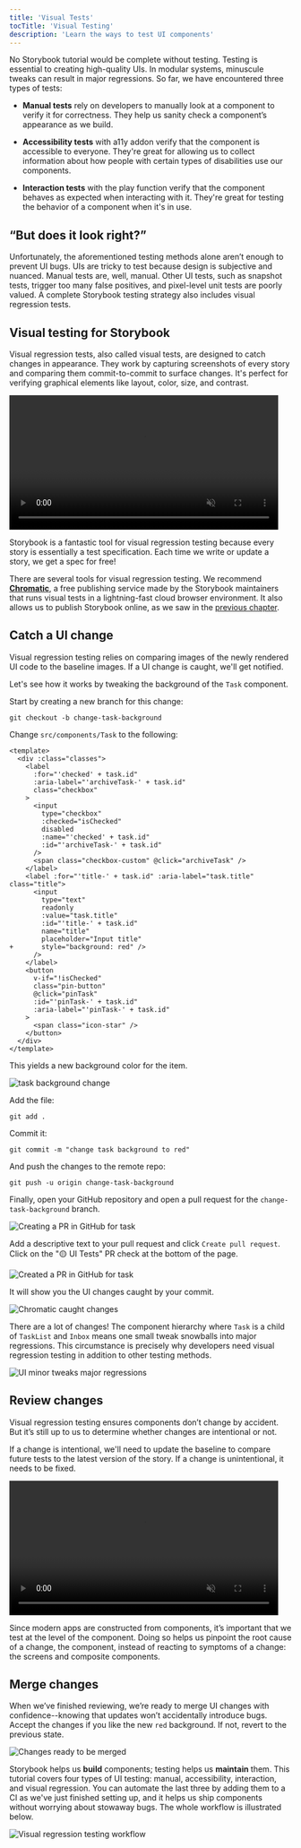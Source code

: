 ```yaml
---
title: 'Visual Tests'
tocTitle: 'Visual Testing'
description: 'Learn the ways to test UI components'
---
```


No Storybook tutorial would be complete without testing. Testing is essential to creating high-quality UIs. In modular systems, minuscule tweaks can result in major regressions. So far, we have encountered three types of tests:

- **Manual tests** rely on developers to manually look at a component to verify it for correctness. They help us sanity check a component’s appearance as we build.

- **Accessibility tests** with a11y addon verify that the component is accessible to everyone. They're great for allowing us to collect information about how people with certain types of disabilities use our components.

- **Interaction tests** with the play function verify that the component behaves as expected when interacting with it. They're great for testing the behavior of a component when it's in use.

## “But does it look right?”

Unfortunately, the aforementioned testing methods alone aren’t enough to prevent UI bugs. UIs are tricky to test because design is subjective and nuanced. Manual tests are, well, manual. Other UI tests, such as snapshot tests, trigger too many false positives, and pixel-level unit tests are poorly valued. A complete Storybook testing strategy also includes visual regression tests.

## Visual testing for Storybook

Visual regression tests, also called visual tests, are designed to catch changes in appearance. They work by capturing screenshots of every story and comparing them commit-to-commit to surface changes. It's perfect for verifying graphical elements like layout, color, size, and contrast.

<video autoPlay muted playsInline loop style="width:480px; margin: 0 auto;">
  <source
    src="/intro-to-storybook/visual-regression-testing.mp4"
    type="video/mp4"
  />
</video>

Storybook is a fantastic tool for visual regression testing because every story is essentially a test specification. Each time we write or update a story, we get a spec for free!

There are several tools for visual regression testing. We recommend [**Chromatic**](https://www.chromatic.com/?utm_source=storybook_website&utm_medium=link&utm_campaign=storybook), a free publishing service made by the Storybook maintainers that runs visual tests in a lightning-fast cloud browser environment. It also allows us to publish Storybook online, as we saw in the [previous chapter](/intro-to-storybook/vue/en/deploy/).

## Catch a UI change

Visual regression testing relies on comparing images of the newly rendered UI code to the baseline images. If a UI change is caught, we'll get notified.

Let's see how it works by tweaking the background of the `Task` component.

Start by creating a new branch for this change:

```shell
git checkout -b change-task-background
```

Change `src/components/Task` to the following:

```diff:title=src/components/Task.vue
<template>
  <div :class="classes">
    <label
      :for="'checked' + task.id"
      :aria-label="'archiveTask-' + task.id"
      class="checkbox"
    >
      <input
        type="checkbox"
        :checked="isChecked"
        disabled
        :name="'checked' + task.id"
        :id="'archiveTask-' + task.id"
      />
      <span class="checkbox-custom" @click="archiveTask" />
    </label>
    <label :for="'title-' + task.id" :aria-label="task.title" class="title">
      <input
        type="text"
        readonly
        :value="task.title"
        :id="'title-' + task.id"
        name="title"
        placeholder="Input title"
+       style="background: red" />
      />
    </label>
    <button
      v-if="!isChecked"
      class="pin-button"
      @click="pinTask"
      :id="'pinTask-' + task.id"
      :aria-label="'pinTask-' + task.id"
    >
      <span class="icon-star" />
    </button>
  </div>
</template>
```

This yields a new background color for the item.

![task background change](/intro-to-storybook/chromatic-task-change-7-0.png)

Add the file:

```shell
git add .
```

Commit it:

```shell
git commit -m "change task background to red"
```

And push the changes to the remote repo:

```shell
git push -u origin change-task-background
```

Finally, open your GitHub repository and open a pull request for the `change-task-background` branch.

![Creating a PR in GitHub for task](/github/pull-request-background.png)

Add a descriptive text to your pull request and click `Create pull request`. Click on the "🟡 UI Tests" PR check at the bottom of the page.

![Created a PR in GitHub for task](/github/pull-request-background-ok.png)

It will show you the UI changes caught by your commit.

![Chromatic caught changes](/intro-to-storybook/chromatic-catch-changes.png)

There are a lot of changes! The component hierarchy where `Task` is a child of `TaskList` and `Inbox` means one small tweak snowballs into major regressions. This circumstance is precisely why developers need visual regression testing in addition to other testing methods.

![UI minor tweaks major regressions](/intro-to-storybook/minor-major-regressions.gif)

## Review changes

Visual regression testing ensures components don’t change by accident. But it’s still up to us to determine whether changes are intentional or not.

If a change is intentional, we'll need to update the baseline to compare future tests to the latest version of the story. If a change is unintentional, it needs to be fixed.

<video autoPlay muted playsInline loop style="width:480px; margin: 0 auto;">
  <source
    src="/intro-to-storybook/website-workflow-review-merge-optimized.mp4"
    type="video/mp4"
  />
</video>

Since modern apps are constructed from components, it’s important that we test at the level of the component. Doing so helps us pinpoint the root cause of a change, the component, instead of reacting to symptoms of a change: the screens and composite components.

## Merge changes

When we’ve finished reviewing, we’re ready to merge UI changes with confidence--knowing that updates won’t accidentally introduce bugs. Accept the changes if you like the new `red` background. If not, revert to the previous state.

![Changes ready to be merged](/intro-to-storybook/chromatic-review-finished.png)

Storybook helps us **build** components; testing helps us **maintain** them. This tutorial covers four types of UI testing: manual, accessibility, interaction, and visual regression. You can automate the last three by adding them to a CI as we've just finished setting up, and it helps us ship components without worrying about stowaway bugs. The whole workflow is illustrated below.

![Visual regression testing workflow](/intro-to-storybook/cdd-review-workflow.png)
